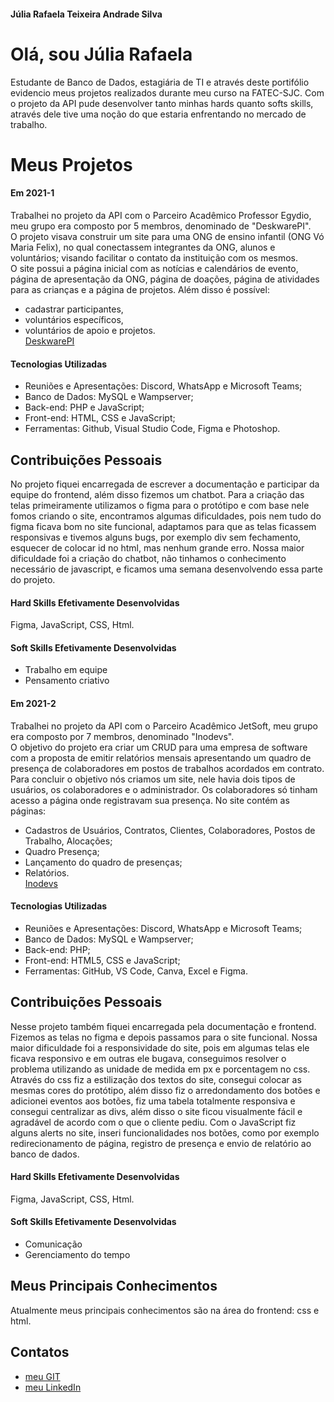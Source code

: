 #### Júlia Rafaela Teixeira Andrade Silva

# Olá, sou Júlia Rafaela

Estudante de Banco de Dados, estagiária de TI e através deste portifólio evidencio meus projetos realizados durante meu curso na FATEC-SJC. Com o projeto da API pude desenvolver tanto minhas hards quanto softs skills, através dele tive uma noção do que estaria enfrentando no mercado de trabalho. 

# Meus Projetos

#### Em 2021-1
Trabalhei no projeto da API com o Parceiro Acadêmico Professor Egydio, meu grupo era composto por 5 membros, denominado de "DeskwarePI".<br> O projeto visava construir um site para uma ONG de ensino infantil (ONG Vó Maria Felix), no qual conectassem integrantes da ONG, alunos e voluntários; visando facilitar o contato da instituição com os mesmos.<br> O site possui a página inicial com as notícias e calendários de evento, página de apresentação da ONG, página de doações, página de atividades para as crianças e a página de projetos. Além disso é possível:
* cadastrar participantes, 
* voluntários específicos, 
* voluntários de apoio e projetos.<br>
 [DeskwarePI](https://github.com/DeskwarePI)

#### Tecnologias Utilizadas
* Reuniões e Apresentações: Discord, WhatsApp e Microsoft Teams;
* Banco de Dados: MySQL e Wampserver;
* Back-end: PHP e JavaScript;
* Front-end: HTML, CSS e JavaScript;
* Ferramentas: Github, Visual Studio Code, Figma e Photoshop.

## Contribuições Pessoais
No projeto fiquei encarregada de escrever a documentação e participar da equipe do frontend, além disso fizemos um chatbot. Para a criação das telas primeiramente utilizamos o figma para o protótipo e com base nele fomos criando o site, encontramos algumas dificuldades, pois nem tudo do figma ficava bom no site funcional, adaptamos para que as telas ficassem responsivas e tivemos alguns bugs, por exemplo div sem fechamento, esquecer de colocar id no html, mas nenhum grande erro. Nossa maior dificuldade foi a criação do chatbot, não tinhamos o conhecimento necessário de javascript, e ficamos uma semana desenvolvendo essa parte do projeto.

#### Hard Skills Efetivamente Desenvolvidas
 Figma, JavaScript, CSS, Html.

#### Soft Skills Efetivamente Desenvolvidas
* Trabalho em equipe
* Pensamento criativo

#### Em 2021-2
Trabalhei no projeto da API com o Parceiro Acadêmico JetSoft, meu grupo era composto por 7 membros, denominado "Inodevs".<br> O objetivo do projeto era criar um CRUD para uma empresa de software com a proposta de emitir relatórios mensais apresentando um quadro de presença de colaboradores em postos de trabalhos acordados em contrato. Para concluir o objetivo nós criamos um site, nele havia dois tipos de usuários, os colaboradores e o administrador. Os colaboradores só tinham acesso a página onde registravam sua presença. No site contém as páginas:
* Cadastros de Usuários, Contratos, Clientes, Colaboradores, Postos de Trabalho, Alocações;
* Quadro Presença;
* Lançamento do quadro de presenças;
* Relatórios.<br>
[Inodevs](https://github.com/Inodevs)

#### Tecnologias Utilizadas
* Reuniões e Apresentações: Discord, WhatsApp e Microsoft Teams;
* Banco de Dados: MySQL e Wampserver;
* Back-end: PHP;
* Front-end: HTML5, CSS e JavaScript;
* Ferramentas: GitHub, VS Code, Canva, Excel e Figma.

## Contribuições Pessoais
Nesse projeto também fiquei encarregada pela documentação e frontend. Fizemos as telas no figma e depois passamos para o site funcional. Nossa maior dificuldade foi a responsividade do site, pois em algumas telas ele ficava responsivo e em outras ele bugava, conseguimos resolver o problema utilizando as unidade de medida em px e porcentagem no css. Através do css fiz a estilização dos textos do site, consegui colocar as mesmas cores do protótipo, além disso fiz o arredondamento dos botões e adicionei eventos aos botões, fiz uma tabela totalmente responsiva e consegui centralizar as divs, além disso o site ficou visualmente fácil e agradável de acordo com o que o cliente pediu. Com o JavaScript fiz alguns alerts no site, inseri funcionalidades nos botões, como por exemplo redirecionamento de página, registro de presença e envio de relatório ao banco de dados.

#### Hard Skills Efetivamente Desenvolvidas
Figma, JavaScript, CSS, Html.

#### Soft Skills Efetivamente Desenvolvidas
* Comunicação
* Gerenciamento do tempo

## Meus Principais Conhecimentos
Atualmente meus principais conhecimentos são na área do frontend: css e html.
## Contatos
* [meu GIT](https://github.com/jufaela)
* [meu LinkedIn](https://www.linkedin.com/in/j%C3%BAlia-andrade-1195a121a)
